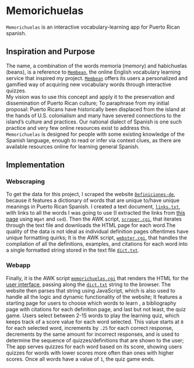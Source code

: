 # Memorichuelas

`Memorichuelas` is an interactive vocabulary-learning app for Puerto Rican spanish. 

## Inspiration and Purpose

The name, a combination of the words memoria (memory) and habichuelas (beans), is a reference to [`Membean`][mem], the online English vocabulary learning service that inspired my project.
[`Membean`][mem] offers its users a personalized and gamified way of acquiring new vocabulary words through interactive quizzes.<br>
My vision was to use this concept and apply it to the preservation and dissemination of Puerto Rican culture; 
To paraphrase from my initial proposal: Puerto Ricans have historically been displaced from the island at the hands of U.S. colonialism and many have severed connections to the island’s culture and practices. 
Our national dialect of Spanish is one such practice and very few online resources exist to address this.<br>
`Memorichuelas` is designed for people with some existing knowledge of the Spanish language, enough to read or infer via context clues, as there are available resources online for learning general Spanish.

[mem]: https://membean.com

## Implementation

### Webscraping

To get the data for this project, I scraped the website [`Definiciones-de`][defs], because it features a dictionary of words that are unique to/have unique meanings in Puerto Rican Spanish. I created a text document, [`links.txt`](/project/links.txt), with links to all the words I was going to use (I extracted the links from [this page][directory] using `Wget` and `sed`). Then the AWK script, [`scraper.cgi`](/cgi-bin/scraper.cgi), that iterates through the text file and downloads the HTML page for each word.The quality of the data is not ideal as individual definition pages oftentimes have unique formatting quirks; It is the AWK script, [`webster.cgi`](/cgi-bin/webster.cgi), that handles the compilation of all the definitions, examples, and citations for each word into a single formatted string stored in the text file [`dict.txt`](/project/dict.txt).

[defs]: https://Definiciones-de.com
[directory]: https://www.definiciones-de.com/Definicion/Cat/134_0.php#gsc.tab=0

### Webapp

Finally, it is the AWK script [`memorichuelas.cgi`](/cgi-bin/memorichuelas.cgi) that renders the HTML for the [user interface](memorichuelas.cgi.html), passing along the [`dict.txt`](/project/dict.txt) string to the browser. The website then parses that string using JavaScript, which is also used to handle all the logic and dynamic functionality of the website; It features a starting page for users to choose which words to learn , a bibliography page with citations for each definition page, and last but not least, the quiz game. Users select between 2-15 words to play the learning quiz, which keeps track of a score value for each word selected. This value starts at `0` for each selected word, increments by `.25` for each correct response, decrements by the same amount for incorrect responses, and is used to determine the sequence of quizzes/definitions that are shown to the user; The app serves quizzes for each word based on its score, showing users quizzes for words with lower scores more often than ones with higher scores. Once all words have a value of `1`, the quiz game ends.
